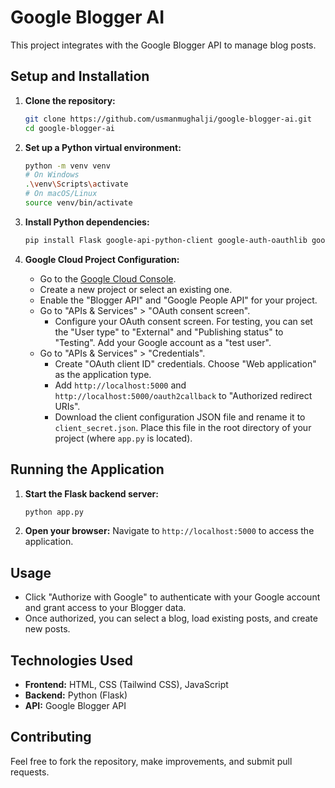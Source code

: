 # Google Blogger AI

This project integrates with the Google Blogger API to manage blog posts.

## Setup and Installation

1.  **Clone the repository:**
    ```bash
    git clone https://github.com/usmanmughalji/google-blogger-ai.git
    cd google-blogger-ai
    ```

2.  **Set up a Python virtual environment:**
    ```bash
    python -m venv venv
    # On Windows
    .\venv\Scripts\activate
    # On macOS/Linux
    source venv/bin/activate
    ```

3.  **Install Python dependencies:**
    ```bash
    pip install Flask google-api-python-client google-auth-oauthlib google-auth-httplib2
    ```

4.  **Google Cloud Project Configuration:**
    *   Go to the [Google Cloud Console](https://console.cloud.google.com/).
    *   Create a new project or select an existing one.
    *   Enable the "Blogger API" and "Google People API" for your project.
    *   Go to "APIs & Services" > "OAuth consent screen".
        *   Configure your OAuth consent screen. For testing, you can set the "User type" to "External" and "Publishing status" to "Testing". Add your Google account as a "test user".
    *   Go to "APIs & Services" > "Credentials".
        *   Create "OAuth client ID" credentials. Choose "Web application" as the application type.
        *   Add `http://localhost:5000` and `http://localhost:5000/oauth2callback` to "Authorized redirect URIs".
        *   Download the client configuration JSON file and rename it to `client_secret.json`. Place this file in the root directory of your project (where `app.py` is located).

## Running the Application

1.  **Start the Flask backend server:**
    ```bash
    python app.py
    ```

2.  **Open your browser:**
    Navigate to `http://localhost:5000` to access the application.

## Usage

*   Click "Authorize with Google" to authenticate with your Google account and grant access to your Blogger data.
*   Once authorized, you can select a blog, load existing posts, and create new posts.

## Technologies Used

*   **Frontend:** HTML, CSS (Tailwind CSS), JavaScript
*   **Backend:** Python (Flask)
*   **API:** Google Blogger API

## Contributing

Feel free to fork the repository, make improvements, and submit pull requests.
